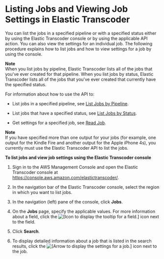 # Listing Jobs and Viewing Job Settings in Elastic Transcoder<a name="listing-jobs"></a>

You can list the jobs in a specified pipeline or with a specified status either by using the Elastic Transcoder console or by using the applicable API action\. You can also view the settings for an individual job\. The following procedure explains how to list jobs and how to view settings for a job by using the console\.

**Note**  
When you list jobs by pipeline, Elastic Transcoder lists all of the jobs that you've ever created for that pipeline\. When you list jobs by status, Elastic Transcoder lists all of the jobs that you've ever created that currently have the specified status\.

For information about how to use the API to:

+ List jobs in a specified pipeline, see [List Jobs by Pipeline](list-jobs-by-pipeline.md)\.

+ List jobs that have a specified status, see [List Jobs by Status](list-jobs-by-status.md)\.

+ Get settings for a specified job, see [Read Job](get-job.md)\.

**Note**  
If you have specified more than one output for your jobs \(for example, one output for the Kindle Fire and another output for the Apple iPhone 4s\), you currently must use the Elastic Transcoder API to list the jobs\.

**To list jobs and view job settings using the Elastic Transcoder console**

1. Sign in to the AWS Management Console and open the Elastic Transcoder console at [https://console\.aws\.amazon\.com/elastictranscoder/](https://console.aws.amazon.com/elastictranscoder/)\.

1. In the navigation bar of the Elastic Transcoder console, select the region in which you want to list jobs\.

1. In the navigation \(left\) pane of the console, click **Jobs**\.

1. On the **Jobs** page, specify the applicable values\. For more information about a field, click the ![\[Icon to display the tooltip for a field.\]](http://docs.aws.amazon.com/elastictranscoder/latest/developerguide/images/i-tooltip-icon.png) icon next to the field\.

1. Click **Search**\.

1. To display detailed information about a job that is listed in the search results, click the ![\[Arrow to display the settings for a job.\]](http://docs.aws.amazon.com/elastictranscoder/latest/developerguide/images/magnifying-glass-icon.png) icon next to the job\.